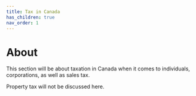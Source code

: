 ```yaml
---
title: Tax in Canada
has_children: true
nav_order: 1
---
```


# About

This section will be about taxation in Canada when it comes to individuals, corporations, as well as sales tax.

Property tax will not be discussed here.
